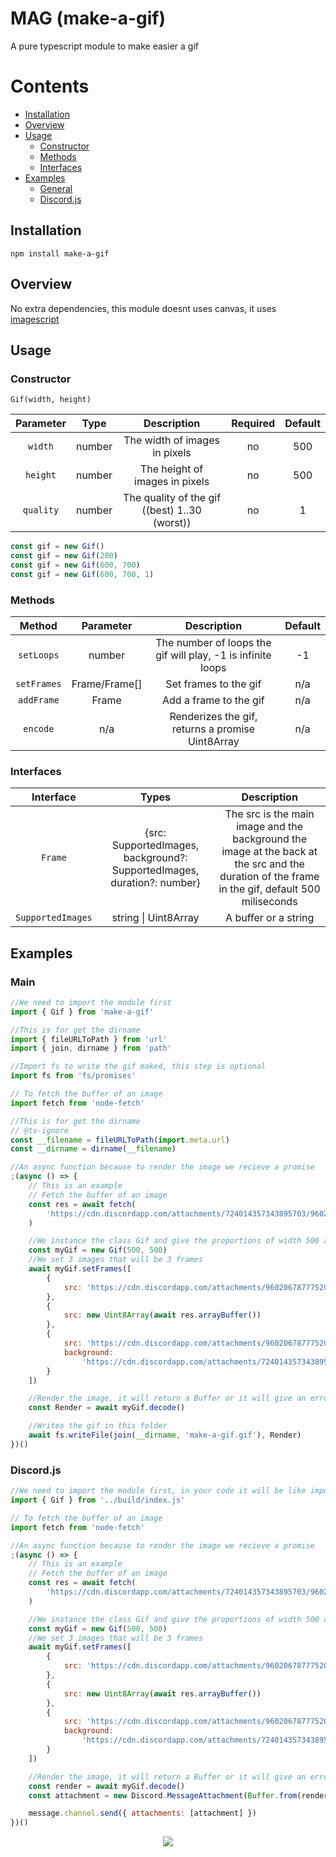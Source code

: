 # MAG (make-a-gif)

A pure typescript module to make easier a gif

# Contents

-   [Installation](#installation)
-   [Overview](#overview)
-   [Usage](#usage)
    -   [Constructor](#constructor)
    -   [Methods](#methods)
    -   [Interfaces](#interfaces)
-   [Examples](#expamples)
    -   [General](#main)
    -   [Discord.js](#discord.js)

## Installation

```
npm install make-a-gif
```

## Overview

No extra dependencies, this module doesnt uses canvas, it uses [imagescript](https://www.npmjs.com/package/imagescript)

## Usage

### Constructor

`Gif(width, height)`

| Parameter |  Type  |                  Description                  | Required | Default |
| :-------: | :----: | :-------------------------------------------: | :------: | :-----: |
|  `width`  | number |         The width of images in pixels         |    no    |   500   |
| `height`  | number |        The height of images in pixels         |    no    |   500   |
| `quality` | number | The quality of the gif ((best) 1..30 (worst)) |    no    |    1    |

```js
const gif = new Gif()
const gif = new Gif(200)
const gif = new Gif(600, 700)
const gif = new Gif(600, 700, 1)
```

### Methods

|   Method    |   Parameter   |                         Description                         | Default |
| :---------: | :-----------: | :---------------------------------------------------------: | :-----: |
| `setLoops`  |    number     | The number of loops the gif will play, -1 is infinite loops |   -1    |
| `setFrames` | Frame/Frame[] |                    Set frames to the gif                    |   n/a   |
| `addFrame`  |     Frame     |                   Add a frame to the gif                    |   n/a   |
|  `encode`   |      n/a      |      Renderizes the gif, returns a promise Uint8Array       |   n/a   |

### Interfaces

|     Interface     |                                  Types                                   |                                                                   Description                                                                   |
| :---------------: | :----------------------------------------------------------------------: | :---------------------------------------------------------------------------------------------------------------------------------------------: |
|      `Frame`      | \{src: SupportedImages, background?: SupportedImages, duration?: number} | The src is the main image and the background the image at the back at the src and the duration of the frame in the gif, default 500 miliseconds |
| `SupportedImages` |                           string \| Uint8Array                           |                                                              A buffer or a string                                                               |

## Examples

### Main

```js
//We need to import the module first
import { Gif } from 'make-a-gif'

//This is for get the dirname
import { fileURLToPath } from 'url'
import { join, dirname } from 'path'

//Import fs to write the gif maked, this step is optional
import fs from 'fs/promises'

// To fetch the buffer of an image
import fetch from 'node-fetch'

//This is for get the dirname
// @ts-ignore
const __filename = fileURLToPath(import.meta.url)
const __dirname = dirname(__filename)

//An async function because to render the image we recieve a promise
;(async () => {
	// This is an example
	// Fetch the buffer of an image
	const res = await fetch(
		'https://cdn.discordapp.com/attachments/724014357343895703/960220310144184330/unknown.png'
	)

	//We instance the class Gif and give the proportions of width 500 and height 500
	const myGif = new Gif(500, 500)
	//We set 3 images that will be 3 frames
	await myGif.setFrames([
		{
			src: 'https://cdn.discordapp.com/attachments/960206787775201314/960213088974561280/unknown.png'
		},
		{
			src: new Uint8Array(await res.arrayBuffer())
		},
		{
			src: 'https://cdn.discordapp.com/attachments/960206787775201314/960213089536585808/unknown.png',
			background:
				'https://cdn.discordapp.com/attachments/724014357343895703/960220070976565378/unknown.png'
		}
	])

	//Render the image, it will return a Buffer or it will give an error if anything goes wrong
	const Render = await myGif.decode()

	//Writes the gif in this folder
	await fs.writeFile(join(__dirname, 'make-a-gif.gif'), Render)
})()
```

### Discord.js

```js
//We need to import the module first, in your code it will be like import { Gif } from 'make-a-gif'
import { Gif } from '../build/index.js'

// To fetch the buffer of an image
import fetch from 'node-fetch'

//An async function because to render the image we recieve a promise
;(async () => {
	// This is an example
	// Fetch the buffer of an image
	const res = await fetch(
		'https://cdn.discordapp.com/attachments/724014357343895703/960220310144184330/unknown.png'
	)

	//We instance the class Gif and give the proportions of width 500 and height 500
	const myGif = new Gif(500, 500)
	//We set 3 images that will be 3 frames
	await myGif.setFrames([
		{
			src: 'https://cdn.discordapp.com/attachments/960206787775201314/960213088974561280/unknown.png'
		},
		{
			src: new Uint8Array(await res.arrayBuffer())
		},
		{
			src: 'https://cdn.discordapp.com/attachments/960206787775201314/960213089536585808/unknown.png',
			background:
				'https://cdn.discordapp.com/attachments/724014357343895703/960220070976565378/unknown.png'
		}
	])

	//Render the image, it will return a Buffer or it will give an error if anything goes wrong
	const render = await myGif.decode()
	const attachment = new Discord.MessageAttachment(Buffer.from(render.buffer))

	message.channel.send({ attachments: [attachment] })
})()
```

<p align="center">
<img src="https://vyrekxd.is-inside.me/mAFsuW8O.gif" />
</p>
